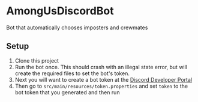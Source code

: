 # AmongUsDiscordBot
Bot that automatically chooses imposters and crewmates

## Setup

1. Clone this project 
2. Run the bot once. This should crash with an illegal state error, but will create the required files to set the bot's token.
3. Next you will want to create a bot token at the [Discord Developer Portal](https://discord.com/developers/applications/)
4. Then go to `src/main/resources/token.properties` and set `token` to the bot token that you generated and then run
